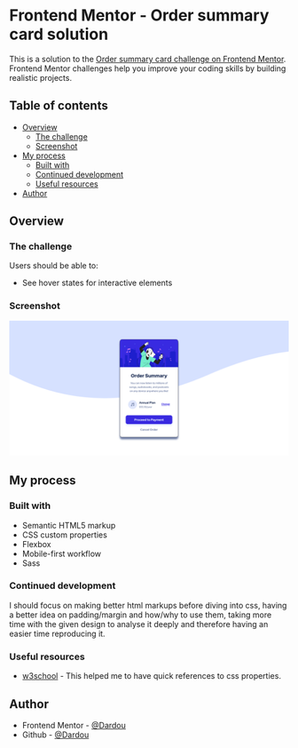 # Frontend Mentor - Order summary card solution

This is a solution to the [Order summary card challenge on Frontend Mentor](https://www.frontendmentor.io/challenges/order-summary-component-QlPmajDUj). 
Frontend Mentor challenges help you improve your coding skills by building realistic projects. 

## Table of contents

- [Overview](#overview)
  - [The challenge](#the-challenge)
  - [Screenshot](#screenshot)
- [My process](#my-process)
  - [Built with](#built-with)
  - [Continued development](#continued-development)
  - [Useful resources](#useful-resources)
- [Author](#author)


## Overview

### The challenge

Users should be able to:

- See hover states for interactive elements

### Screenshot

![](./images/solution.png)


## My process

### Built with

- Semantic HTML5 markup
- CSS custom properties
- Flexbox
- Mobile-first workflow
- Sass


### Continued development

I should focus on making better html markups before diving into css, having a better idea on padding/margin and how/why to use them, taking more time with the given design to analyse it deeply and therefore having an easier time reproducing it.

### Useful resources

- [w3school](https://www.w3schools.com/cssref/) - This helped me to have quick references to css properties.


## Author

- Frontend Mentor - [@Dardou](https://www.frontendmentor.io/profile/Dardou)
- Github - [@Dardou](https://github.com/Dardou)

